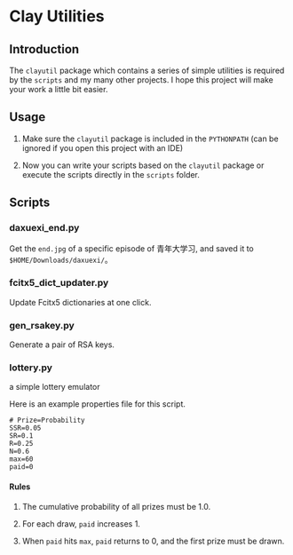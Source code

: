 # Clay Utilities

## Introduction

The `clayutil` package which contains a series of simple utilities is required by the `scripts` and my many other projects. I hope this project will make your work a little bit easier.

## Usage

1. Make sure the `clayutil` package is included in the `PYTHONPATH` (can be ignored if you open this project with an IDE)

2. Now you can write your scripts based on the `clayutil` package or execute the scripts directly in the `scripts` folder.

## Scripts

### daxuexi_end.py

Get the `end.jpg` of a specific episode of 青年大学习, and saved it to `$HOME/Downloads/daxuexi/`。

### fcitx5_dict_updater.py

Update Fcitx5 dictionaries at one click.

### gen_rsakey.py

Generate a pair of RSA keys.

### lottery.py

a simple lottery emulator

Here is an example properties file for this script.

```properties
# Prize=Probability
SSR=0.05
SR=0.1
R=0.25
N=0.6
max=60
paid=0
```

#### Rules

1. The cumulative probability of all prizes must be 1.0.

2. For each draw, `paid` increases 1.

3. When `paid` hits `max`, `paid` returns to 0, and the first prize must be drawn.


